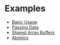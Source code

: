 # Examples

- [Basic Usage](examples/basic-usage.md)
- [Passing Data](examples/passing-data.md)
- [Shared Array Buffers](examples/shared-array-buffers.md)
- [Atomics](examples/atomics.md)
